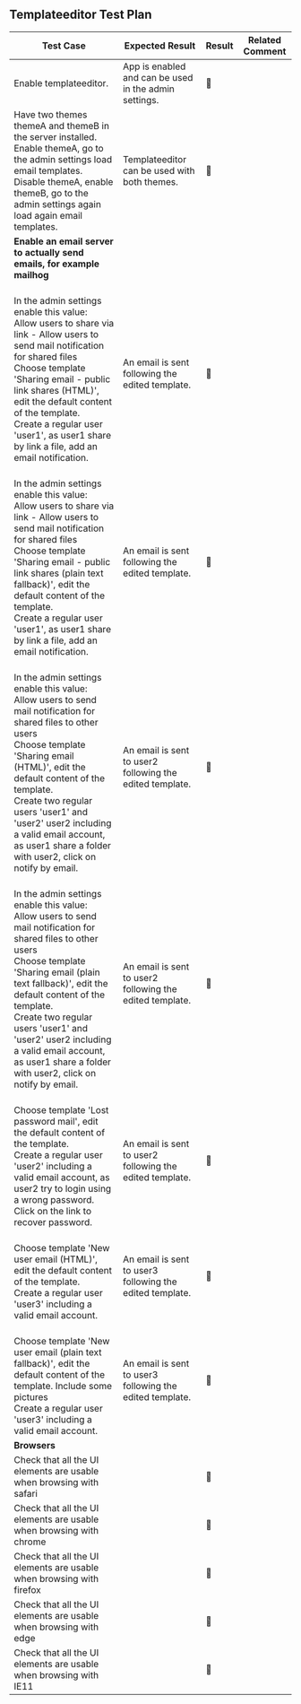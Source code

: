 ## Templateeditor Test Plan



| Test Case                                | Expected Result                          | Result         | Related Comment |
| ---------------------------------------- | ---------------------------------------- | -------------- | --------------- |
| Enable templateeditor.                   | App is enabled and can be used in the admin settings. | 🚧             |                 |
| Have two themes themeA and themeB in the server installed.<br />Enable themeA, go to the admin settings load email templates. Disable themeA,  enable themeB, go to the admin settings again load again email templates. | Templateeditor can be used with both themes. | 🚧             |                 |
| **Enable an email server to actually send  emails, for example mailhog** |                                          |                |                 |
| <br /> In the admin settings enable this value:<br />Allow users to share via link - Allow users to send mail notification for shared files<br />Choose template 'Sharing email - public link shares (HTML)', edit the default content of the template.<br /> Create a regular user 'user1', as user1 share by link a file, add an email notification. | An email is sent following the edited template. | 🚧             |                 |
| <br /> In the admin settings enable this value:<br />Allow users to share via link - Allow users to send mail notification for shared files<br />Choose template 'Sharing email - public link shares (plain text fallback)', edit the default content of the template.<br /> Create a regular user 'user1', as user1 share by link a file, add an email notification.<br /> | An email is sent following the edited template. | 🚧             |                 |
| <br /> In the admin settings enable this value:<br />Allow users to send mail notification for shared files to other users <br />Choose template 'Sharing email (HTML)', edit the default content of the template.<br /> Create two regular users 'user1' and 'user2' user2 including a valid email account,  as user1 share a folder with user2, click on notify by email.<br /> | An email is sent to user2 following the edited template. | 🚧             |                 |
| <br /> In the admin settings enable this value:<br />Allow users to send mail notification for shared files to other users <br />Choose template 'Sharing email (plain text fallback)', edit the default content of the template.<br /> Create two regular users 'user1' and 'user2' user2 including a valid email account,  as user1 share a folder with user2, click on notify by email.<br /> | An email is sent to user2 following the edited template. | 🚧             |                 |
| <br />Choose template 'Lost password mail', edit the default content of the template.<br /> Create a regular user 'user2' including a valid email account,  as user2 try to login using a wrong password. Click on the link to recover password.<br /> | An email is sent to user2 following the edited template. | 🚧             |                 |
| <br />Choose template 'New user email (HTML)', edit the default content of the template.<br /> Create a regular user 'user3' including a valid email account.<br /> | An email is sent to user3 following the edited template. | 🚧             |                 |
| <br />Choose template 'New user email (plain text fallback)', edit the default content of the template. Include some pictures<br /> Create a regular user 'user3' including a valid email account.<br /> | An email is sent to user3 following the edited template. | 🚧             |                 |
| **Browsers**                             |                                          |                |                 |
| Check that all the UI elements are usable when browsing with safari |                                          | :construction: |                 |
| Check that all the UI elements are usable when browsing with chrome |                                          | :construction: |                 |
| Check that all the UI elements are usable when browsing with firefox |                                          | :construction: |                 |
| Check that all the UI elements are usable when browsing with edge |                                          | :construction: |                 |
| Check that all the UI elements are usable when browsing with IE11 |                                          | :construction: |                 |
